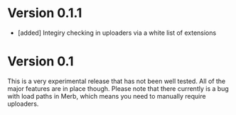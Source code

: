 # Version 0.1.1

* [added] Integiry checking in uploaders via a white list of extensions

# Version 0.1

This is a very experimental release that has not been well tested. All of the major features are in place though. Please note that there currently is a bug with load paths in Merb, which means you need to manually require uploaders.